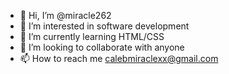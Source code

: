 - 👋 Hi, I’m @miracle262
- 👀 I’m interested in software development 
- 🌱 I’m currently learning HTML/CSS
- 💞️ I’m looking to collaborate with anyone
- 📫 How to reach me  calebmiraclexx@gmail.com

<!---
miracle262/miracle262 is a ✨ special ✨ repository because its `README.md` (this file) appears on your GitHub profile.
You can click the Preview link to take a look at your changes.
--->
